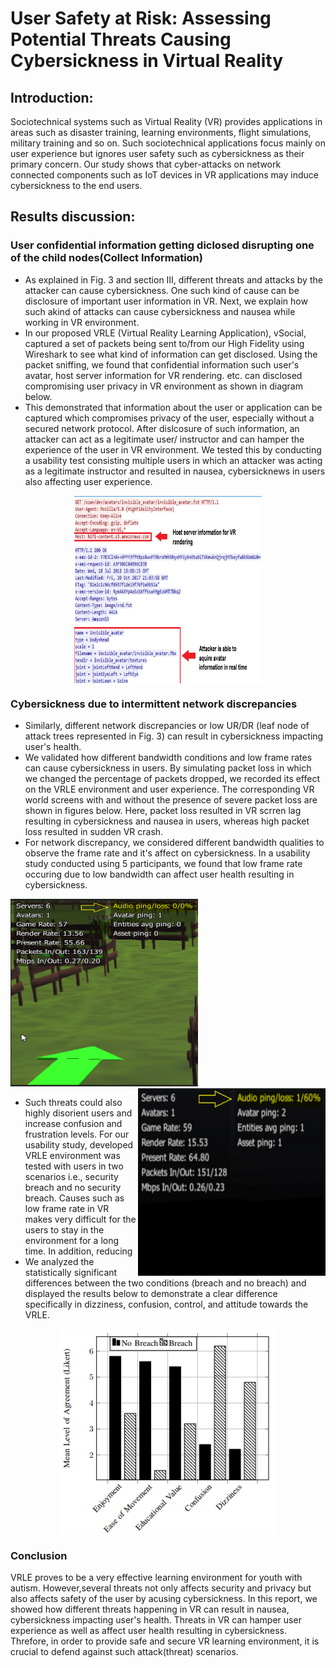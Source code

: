 #                        User Safety at Risk: Assessing Potential Threats Causing Cybersickness in Virtual Reality

## Introduction:
Sociotechnical systems such as Virtual Reality (VR) provides applications in areas such as disaster training, learning environments, flight simulations, military training and so on. Such sociotechnical applications focus mainly on user experience but ignores user safety such as cybersickness as their primary concern. Our study shows that cyber-attacks on network connected components such as IoT devices in VR applications may induce cybersickness to the end users. 


## Results discussion:

### User confidential information getting diclosed disrupting one of the child nodes(Collect Information)

- As explained in Fig. 3 and section III, different threats and attacks by the attacker can cause cybersickness. One such kind of cause can be disclosure of important user information in VR. Next, we explain how such akind of attacks can cause cybersickness and nausea while working in VR environment.
- In our proposed VRLE (Virtual Reality Learning Application), vSocial, captured a set of packets being sent to/from our High Fidelity using Wireshark to see what kind of information can get disclosed. Using the packet sniffing, we found that confidential information such user's avatar, host server information for VR rendering. etc. can disclosed compromising user privacy in VR environment as shown in diagram below.
- This demonstrated that information about the user or application can be captured which compromises privacy of the user, especially without a secured network protocol. After dislcosure of such information, an attacker can act as a legitimate user/ instructor and can hamper the experience of the user in VR environment. We tested this by conducting a usability test consisting multiple users in which an attacker was acting as a legitimate instructor and resulted in nausea, cybersicknews in users also affecting user experience.
<p align="center">
<img src="https://github.com/VR-SPS/Results/blob/master/packet_sniffing.PNG" width="300" height="300" align="center"/>
</p>

### Cybersickness due to intermittent network discrepancies
- Similarly, different network discrepancies or low UR/DR (leaf node of attack trees represented in Fig. 3) can result in cybersickness impacting user's health.
- We validated how different bandwidth conditions and low frame rates can cause cybersickness in users. By simulating packet loss in which we changed the percentage of packets dropped, we recorded its effect on the VRLE environment and user experience. The corresponding VR world screens with and without the presence of severe packet loss are shown in figures below. Here, packet loss resulted in VR scrren lag resulting in cybersickness and nausea in users, whereas high packet loss resulted in sudden VR crash.
- For network discrepancy, we considered different bandwidth qualities to observe the frame rate and it's affect on cybersickness. In a usability study conducted using 5 participants, we found that low frame rate occuring due to low bandwidth can affect user health resulting in cybersickness.  
<p float="left">
  <img src="https://github.com/VR-SPS/Results/blob/master/Without%20Packet%20Loss.PNG" width="300" height="300" />
  <img src="https://github.com/VR-SPS/Results/blob/master/After%20Packet%20Loss.PNG" width="300" height="300" align="right"/> 
</p>

- Such threats could also highly disorient users and increase confusion and frustration levels. For our usability study, developed VRLE environment was tested with users in two scenarios i.e., security breach and no security breach. Causes such as low frame rate in VR makes very difficult for the users to stay in the environment for a long time. In addition, reducing
- We analyzed the statistically significant differences between the two conditions (breach and no breach) and displayed the results below to demonstrate a clear difference specifically in dizziness, confusion, control, and attitude towards the VRLE.
<p align="center">
<img src="https://github.com/VR-SPS/Results/blob/master/Usability.PNG" align="center"/>
</p>

### Conclusion
VRLE proves to be a very effective learning environment for youth with autism. However,several threats not only affects security and privacy but also affects safety of the user by acusing cybersickness. In this report, we showed how different threats happening in VR can result in nausea, cybersickness impacting user's health. Threats in VR can hamper user experience as well as affect user health resulting in cybersickness. Threfore, in order to provide safe and secure VR learning environment, it is crucial to defend against such attack(threat) scenarios.
